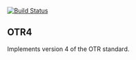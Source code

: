 [![Build Status](https://travis-ci.org/otrv4/otr4.svg?branch=master)](https://travis-ci.org/otrv4/otr4)
## OTR4

Implements version 4 of the OTR standard.

